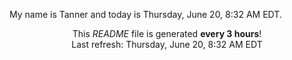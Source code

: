 My name is Tanner and today is Thursday, June 20, 8:32 AM EDT.

<p align="center">This <i>README</i> file is generated <b>every 3 hours</b>!</br>Last refresh: Thursday, June 20, 8:32 AM EDT<br /></p>
